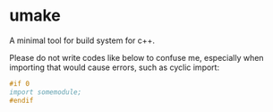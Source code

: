 # umake

A minimal tool for build system for c++.

Please do not write codes like below to confuse me, especially when importing that would cause errors, such as cyclic import:

~~~cpp
#if 0
import somemodule;
#endif
~~~